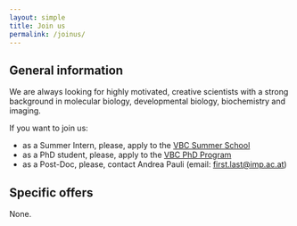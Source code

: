 ```yaml
---
layout: simple
title: Join us
permalink: /joinus/
---
```


## General information

We are always looking for highly motivated, creative scientists with a strong
background in molecular biology, developmental biology, biochemistry and
imaging.

If you want to join us:

* as a Summer Intern, please, apply to the [VBC Summer School](http://www.vbcsummerschool.at/)
* as a PhD student, please, apply to the [VBC PhD Program](http://www.vbcphdprogramme.at/)
* as a Post-Doc, please, contact Andrea Pauli (email: first.last@imp.ac.at)

## Specific offers

None.


